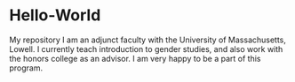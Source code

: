 # Hello-World
My repository
I am an adjunct faculty with the University of Massachusetts, Lowell. I currently teach introduction to gender studies, and also work with the honors college as an advisor.  I am very happy to be a part of this program.
